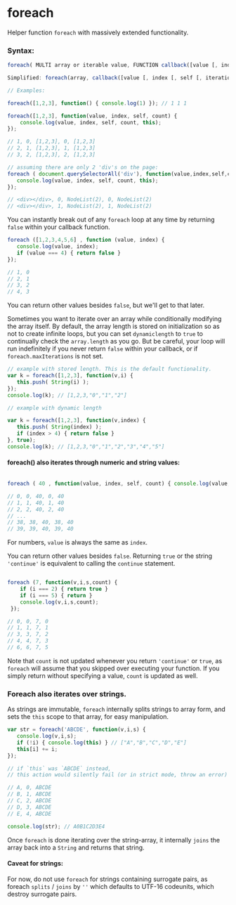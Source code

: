 # foreach
Helper function `foreach` with massively extended functionality.

### Syntax: 
```javascript
foreach( MULTI array or iterable value, FUNCTION callback([value [, index [, self [, iterations]]]]) {...} , BOOLEAN use_dynamic_length, MULTI modify_this_scope);

Simplified: foreach(array, callback([value [, index [, self [, iterations]]]]), [dynamiclength], [thisArg]);
```
```javascript
// Examples:

foreach([1,2,3], function() { console.log(1) }); // 1 1 1

foreach([1,2,3], function(value, index, self, count) { 
    console.log(value, index, self, count, this); 
});

// 1, 0, [1,2,3], 0, [1,2,3]
// 2, 1, [1,2,3], 1, [1,2,3]
// 3, 2, [1,2,3], 2, [1,2,3]

// assuming there are only 2 'div's on the page:
foreach ( document.querySelectorAll('div'), function(value,index,self,count) {
   console.log(value, index, self, count, this);
});

// <div></div>, 0, NodeList(2), 0, NodeList(2)
// <div></div>, 1, NodeList(2), 1, NodeList(2)
```

You can instantly break out of any `foreach` loop at any time by returning `false` within your callback function.

```javascript
foreach ([1,2,3,4,5,6] , function (value, index) {
   console.log(value, index);
   if (value === 4) { return false }
});

// 1, 0
// 2, 1
// 3, 2
// 4, 3
```
You can return other values besides `false`, but we'll get to that later.
 

Sometimes you want to iterate over an array while conditionally modifying the array itself. By default, the array length is stored on initialization so as not to create infinite loops, but you can set `dynamiclength` to `true` to continually check the `array.length` as you go. But be careful, your loop will run indefinitely if you never return `false` within your callback, or if `foreach.maxIterations` is not set.

```javascript
// example with stored length. This is the default functionality.
var k = foreach([1,2,3], function(v,i) {
   this.push( String(i) );
});
console.log(k); // [1,2,3,"0","1","2"]

// example with dynamic length

var k = foreach([1,2,3], function(v,index) {
   this.push( String(index) );
   if (index > 4) { return false } 
}, true);
console.log(k); // [1,2,3,"0","1","2","3","4","5"]
```

#### foreach() also iterates through numeric and string values:

```javascript

foreach ( 40 , function(value, index, self, count) { console.log(value,index,self,count,this); });

// 0, 0, 40, 0, 40
// 1, 1, 40, 1, 40
// 2, 2, 40, 2, 40
// ...
// 38, 38, 40, 38, 40
// 39, 39, 40, 39, 40

```
For numbers, `value` is always the same as `index`. 

 You can return other values besides `false`. Returning `true` or the string `'continue'` is equivalent to calling the `continue` statement.
 
 ```javascript
 
 foreach (7, function(v,i,s,count) { 
     if (i === 2) { return true } 
     if (i === 5) { return }
     console.log(v,i,s,count);
  });
 
 // 0, 0, 7, 0
 // 1, 1, 7, 1
 // 3, 3, 7, 2
 // 4, 4, 7, 3
 // 6, 6, 7, 5
 ```
Note that `count` is not updated whenever you return `'continue'` or `true`, as `foreach` will assume that you skipped over executing your function. If you simply return without specifying a value, `count` is updated as well.


### Foreach also iterates over strings.

As strings are immutable, `foreach` internally splits strings to array form, and sets the `this` scope to that array, for easy manipulation.

```javascript
var str = foreach('ABCDE', function(v,i,s) {
   console.log(v,i,s); 
   if (!i) { console.log(this) } // ["A","B","C","D","E"]
   this[i] += i;
});

// if `this` was `ABCDE` instead, 
// this action would silently fail (or in strict mode, throw an error)

// A, 0, ABCDE
// B, 1, ABCDE
// C, 2, ABCDE
// D, 3, ABCDE
// E, 4, ABCDE

console.log(str); // A0B1C2D3E4
```
Once `foreach` is done iterating over the string-array, it internally `joins` the array back into a `String` and returns that string.

#### Caveat for strings:
For now, do not use `foreach` for strings containing surrogate pairs, as foreach `splits` / `joins` by `''` which defaults to UTF-16 codeunits, which destroy surrogate pairs.
